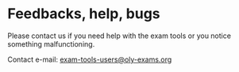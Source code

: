 # Feedbacks, help, bugs

Please contact us if you need help with the exam tools or you notice something malfunctioning.

Contact e-mail: [exam-tools-users@oly-exams.org](mailto:exam-tools-users@oly-exams.org)
